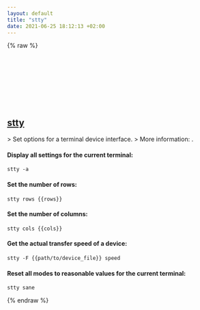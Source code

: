```yaml
---
layout: default
title: "stty"
date: 2021-06-25 18:12:13 +02:00
---
```

{% raw %}
<h2 id="stty">
  <a href="/en/common/stty.html">stty</a> <a href="#stty"><svg class="icon">
    <use href="/assets/images/unicode_sprite.svg#link" />
  </svg></a>
</h2>
> Set options for a terminal device interface.
> More information: <https://www.gnu.org/software/coreutils/stty>.

#### Display all settings for the current terminal:
```shell
stty -a
```
#### Set the number of rows:
```shell
stty rows {{rows}}
```
#### Set the number of columns:
```shell
stty cols {{cols}}
```
#### Get the actual transfer speed of a device:
```shell
stty -F {{path/to/device_file}} speed
```
#### Reset all modes to reasonable values for the current terminal:
```shell
stty sane
```
{% endraw %}